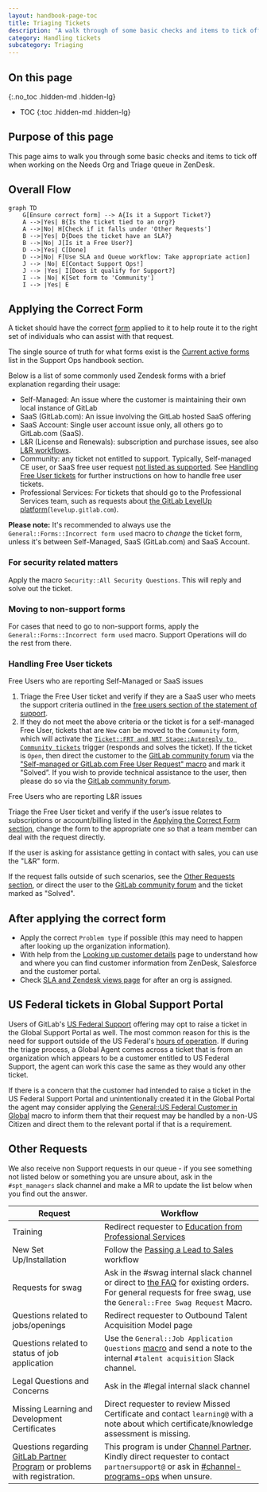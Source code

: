 ```yaml
---
layout: handbook-page-toc
title: Triaging Tickets
description: "A walk through of some basic checks and items to tick off when working on the Needs Org and Triage queue in ZenDesk."
category: Handling tickets
subcategory: Triaging
---
```


## On this page

{:.no_toc .hidden-md .hidden-lg}

- TOC
{:toc .hidden-md .hidden-lg}

## Purpose of this page

This page aims to walk you through some basic checks and items to tick off when working on the Needs Org and Triage queue in ZenDesk.

## Overall Flow

```mermaid
graph TD
    G[Ensure correct form] --> A{Is it a Support Ticket?}
    A -->|Yes| B{Is the ticket tied to an org?}
    A -->|No| H[Check if it falls under 'Other Requests']
    B -->|Yes| D{Does the ticket have an SLA?}
    B -->|No| J[Is it a Free User?]
    D -->|Yes| C[Done]
    D -->|No| F[Use SLA and Queue workflow: Take appropriate action]
    J --> |No| E[Contact Support Ops!]
    J --> |Yes| I[Does it qualify for Support?]
    I --> |No| K[Set form to 'Community']
    I --> |Yes| E
```

## Applying the Correct Form

A ticket should have the correct [form](https://gitlab.com/gitlab-com/support/support-ops/zendesk-global/ticket-forms-and-fields/#ticket-form-id-numbers) applied to it to help route it to the right set of individuals who can assist with that request.

The single source of truth for what forms exist is the [Current active forms](https://about.gitlab.com/handbook/support/support-ops/documentation/zendesk_global_forms.html#current-active-forms) list in the Support Ops handbook section.

Below is a list of some commonly used Zendesk forms with a brief explanation regarding their usage:

- Self-Managed: An issue where the customer is maintaining their own local instance of GitLab
- SaaS (GitLab.com): An issue involving the GitLab hosted SaaS offering
- SaaS Account: Single user account issue only, all others go to GitLab.com (SaaS).
- L&R (License and Renewals): subscription and purchase issues, see also [L&R workflows](/handbook/support/license-and-renewals/workflows/).
- Community: any ticket not entitled to support. Typically, Self-managed CE user, or SaaS free user request [not listed as supported](/support/statement-of-support/#free-users). See [Handling Free User tickets](#handling-free-user-tickets) for further instructions on how to handle free user tickets.
- Professional Services: For tickets that should go to the Professional Services team, such as requests about [the GitLab LevelUp platform](https://about.gitlab.com/handbook/people-group/learning-and-development/level-up/)(`levelup.gitlab.com`).

**Please note:** It's recommended to always use the `General::Forms::Incorrect form used` macro to _change_ the ticket form, unless it's between Self-Managed, SaaS (GitLab.com) and SaaS Account.

### For security related matters

Apply the macro `Security::All Security Questions`. This will reply and solve out the ticket.

### Moving to non-support forms

For cases that need to go to non-support forms, apply the `General::Forms::Incorrect form used` macro. Support Operations will do the rest from there.

### Handling Free User tickets

Free Users who are reporting Self-Managed or SaaS issues

1. Triage the Free User ticket and verify if they are a SaaS user who meets the support criteria outlined in the [free users section of the statement of support](https://about.gitlab.com/support/statement-of-support/#free-users).
1. If they do not meet the above criteria or the ticket is for a self-managed Free User, tickets that are `New` can be moved to the `Community` form, which will activate the [`Ticket::FRT and NRT Stage::Autoreply to Community tickets`](https://gitlab.com/search?group_id=2573624&repository_ref=master&scope=blobs&search=id%3A+5475841891484&snippets=false) trigger (responds and solves the ticket). If the ticket is `Open`, then direct the customer to the [GitLab community forum](https://forum.gitlab.com/) via the ["Self-managed or GitLab.com Free User Request" macro](https://gitlab.com/search?utf8=%E2%9C%93&group_id=15990755&project_id=17008590&scope=&search_code=true&snippets=false&repository_ref=master&search=id%3A+360044960813) and mark it "Solved”. If you wish to provide technical assistance to the user, then please do so via the [GitLab community forum](https://forum.gitlab.com/).

Free Users who are reporting L&R issues

Triage the Free User ticket and verify if the user’s issue relates to subscriptions or account/billing listed in the [Applying the Correct Form section](#applying-the-correct-form), change the form to the appropriate one so that a team member can deal with the request directly.

If the user is asking for assistance getting in contact with sales, you can use the "L&R" form.

If the request falls outside of such scenarios, see the [Other Requests section](#other-requests), or direct the user to the [GitLab community forum](https://forum.gitlab.com/) and the ticket marked as "Solved".

## After applying the correct form

- Apply the correct `Problem type` if possible (this may need to happen after looking up the organization information).
- With help from the [Looking up customer details](looking_up_customer_account_details.html) page to understand how and where you can find customer information from ZenDesk, Salesforce and the customer portal.
- Check [SLA and Zendesk views page](sla_and_views.html) for after an org is assigned.

## US Federal tickets in Global Support Portal

Users of GitLab's [US Federal Support](https://about.gitlab.com/support/us-federal-support/) offering may opt to raise a ticket in the Global Support Portal as well. The most common reason for this is the need for support outside of the US Federal's [hours of operation](https://about.gitlab.com/support/#hours-of-operation). If during the triage process, a Global Agent comes across a ticket that is from an organization which appears to be a customer entitled to US Federal Support, the agent can work this case the same as they would any other ticket.

If there is a concern that the customer had intended to raise a ticket in the US Federal Support Portal and unintentionally created it in the Global Portal the agent may consider applying the [General::US Federal Customer in Global](https://gitlab.com/gitlab-com/support/support-ops/zendesk-global/macros/-/blob/master/macros/active/General/US%20Federal%20Customer%20in%20Global.yaml) macro to inform them that their request may be handled by a non-US Citizen and direct them to the relevant portal if that is a requirement.

## Other Requests

We also receive non Support requests in our queue - if you see something not listed below or something you are unsure about, ask in the `#spt_managers` slack channel and make a MR to update the list below when you find out the answer.

|Request|Workflow|
|--|--|
|Training|Redirect requester to [Education from Professional Services](/services/education/)|
|New Set Up/Installation|Follow the [Passing a Lead to Sales](/handbook/support/license-and-renewals/workflows/working_with_sales.html#specific-workflows-to-pass-to-sales) workflow|
|Requests for swag|Ask in the #swag internal slack channel or direct to [the FAQ](https://shop.gitlab.com/faq) for existing orders. For general requests for free swag, use the `General::Free Swag Request` Macro.|
|Questions related to jobs/openings|Redirect requester to Outbound Talent Acquisition Model page|
|Questions related to status of job application| Use the `General::Job Application Questions` [macro](https://gitlab.com/gitlab-com/support/support-ops/zendesk-global/macros/-/blob/master/macros/active/General/Job%20Application%20Questions.yaml) and send a note to the internal `#talent acquisition` Slack channel.|
|Legal Questions and Concerns|Ask in the #legal internal slack channel|
|Missing Learning and Development Certificates | Direct requester to review  Missed Certificate and contact `learning@` with a note about which certificate/knowledge assessment is missing. |
|Questions regarding [GitLab Partner Program](https://partners.gitlab.com/English/) or problems with registration. | This program is under [Channel Partner](https://about.gitlab.com/handbook/resellers/). Kindly direct requester to contact `partnersupport@` or ask in [#channel-programs-ops](https://gitlab.slack.com/archives/CTM4T5BPF) when unsure. |
